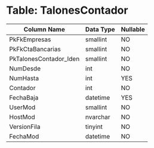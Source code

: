 # Table: TalonesContador

| Column Name | Data Type | Nullable |
|-------------|-----------|----------|
| PkFkEmpresas | smallint | NO |
| PkFkCtaBancarias | smallint | NO |
| PkTalonesContador_Iden | smallint | NO |
| NumDesde | int | NO |
| NumHasta | int | YES |
| Contador | int | NO |
| FechaBaja | datetime | YES |
| UserMod | smallint | NO |
| HostMod | nvarchar | NO |
| VersionFila | tinyint | NO |
| FechaMod | datetime | NO |
